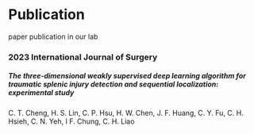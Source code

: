 # Publication
paper publication in our lab

### 2023    International Journal of Surgery
##### The three-dimensional weakly supervised deep learning algorithm for traumatic splenic injury detection and sequential localization: experimental study

C. T. Cheng, H. S. Lin, C. P. Hsu, H. W. Chen, J. F. Huang, C. Y. Fu, C. H. Hsieh, C. N. Yeh, I F. Chung, C. H. Liao


